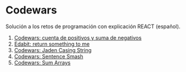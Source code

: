# Codewars
Solución a los retos de programación con explicación REACT (español).

1. [Codewars: cuenta de positivos y suma de negativos](https://github.com/thatmare/codewars/blob/main/Cuenta%20de%20positivos%20y%20suma%20de%20negativos.md)
2. [Edabit: return something to me](https://github.com/thatmare/mycodegym/blob/main/Return%20something%20to%20me.md)
3. [Codewars: Jaden Casing String](https://github.com/thatmare/mycodegym/blob/main/Codewars:%20Jaden%20Casing%20Strings%20(espa%C3%B1ol).md)
4. [Codewars: Sentence Smash](https://github.com/thatmare/mycodegym/blob/main/Codwars:%20Sentence%20Smash.md)
5. [Codewars: Sum Arrays](https://github.com/thatmare/mycodegym/blob/main/Codewars:%20Sum%20Arrays.md)

